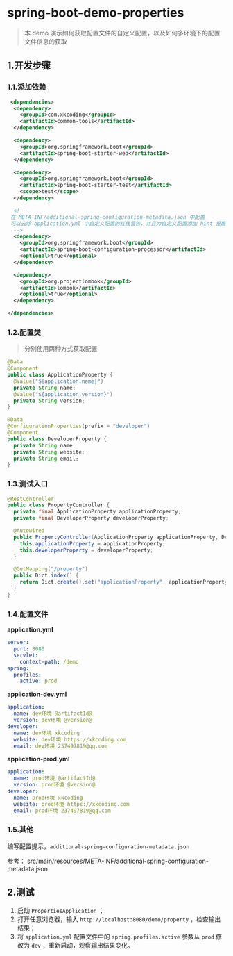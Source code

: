 # spring-boot-demo-properties

> 本 demo 演示如何获取配置文件的自定义配置，以及如何多环境下的配置文件信息的获取

## 1.开发步骤

### 1.1.添加依赖

```xml
 <dependencies>
  <dependency>
    <groupId>com.xkcoding</groupId>
    <artifactId>common-tools</artifactId>
  </dependency>

  <dependency>
    <groupId>org.springframework.boot</groupId>
    <artifactId>spring-boot-starter-web</artifactId>
  </dependency>

  <dependency>
    <groupId>org.springframework.boot</groupId>
    <artifactId>spring-boot-starter-test</artifactId>
    <scope>test</scope>
  </dependency>

  <!--
 在 META-INF/additional-spring-configuration-metadata.json 中配置
 可以去除 application.yml 中自定义配置的红线警告，并且为自定义配置添加 hint 提醒
  -->
  <dependency>
    <groupId>org.springframework.boot</groupId>
    <artifactId>spring-boot-configuration-processor</artifactId>
    <optional>true</optional>
  </dependency>

  <dependency>
    <groupId>org.projectlombok</groupId>
    <artifactId>lombok</artifactId>
    <optional>true</optional>
  </dependency>

</dependencies>
```

### 1.2.配置类

> 分别使用两种方式获取配置

```java
@Data
@Component
public class ApplicationProperty {
  @Value("${application.name}")
  private String name;
  @Value("${application.version}")
  private String version;
}

@Data
@ConfigurationProperties(prefix = "developer")
@Component
public class DeveloperProperty {
  private String name;
  private String website;
  private String email;
}
```

### 1.3.测试入口

```java
@RestController
public class PropertyController {
  private final ApplicationProperty applicationProperty;
  private final DeveloperProperty developerProperty;

  @Autowired
  public PropertyController(ApplicationProperty applicationProperty, DeveloperProperty developerProperty) {
    this.applicationProperty = applicationProperty;
    this.developerProperty = developerProperty;
  }

  @GetMapping("/property")
  public Dict index() {
    return Dict.create().set("applicationProperty", applicationProperty).set("developerProperty", developerProperty);
  }
}
```

### 1.4.配置文件

**application.yml**
```yml
server:
  port: 8080
  servlet:
    context-path: /demo
spring:
  profiles:
    active: prod
```
**application-dev.yml**
```yml
application:
  name: dev环境 @artifactId@
  version: dev环境 @version@
developer:
  name: dev环境 xkcoding
  website: dev环境 https://xkcoding.com
  email: dev环境 237497819@qq.com
```
**application-prod.yml**
```yml
application:
  name: prod环境 @artifactId@
  version: prod环境 @version@
developer:
  name: prod环境 xkcoding
  website: prod环境 https://xkcoding.com
  email: prod环境 237497819@qq.com
```

### 1.5.其他

编写配置提示，`additional-spring-configuration-metadata.json`

参考： src/main/resources/META-INF/additional-spring-configuration-metadata.json

## 2.测试

1. 启动 `PropertiesApplication` ；
2. 打开任意浏览器，输入 `http://localhost:8080/demo/property` ，检查输出结果；
3. 将 `application.yml` 配置文件中的 `spring.profiles.active` 参数从 `prod` 修改为 `dev` ，重新启动，观察输出结果变化。
